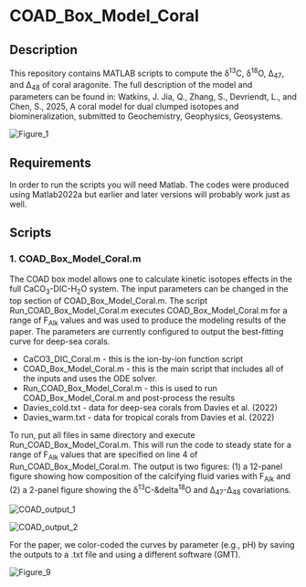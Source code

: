 # COAD_Box_Model_Coral

## Description

This repository contains MATLAB scripts to compute the &delta;<sup>13</sup>C, &delta;<sup>18</sup>O, Δ<sub>47</sub>, and Δ<sub>48</sub> of coral aragonite. The full description of the model and parameters can be found in: Watkins, J. Jia, Q., Zhang, S., Devriendt, L., and Chen, S., 2025, A coral model for dual clumped isotopes and biomineralization, submitted to Geochemistry, Geophysics, Geosystems. 

![Figure_1](https://github.com/user-attachments/assets/0c264f2d-3dd5-48f6-9728-b7bcc3773c14)


## Requirements
In order to run the scripts you will need Matlab. The codes were produced using Matlab2022a but earlier and later versions will probably work just as well. 

## Scripts

### 1. COAD_Box_Model_Coral.m

The COAD box model allows one to calculate kinetic isotopes effects in the full CaCO<sub>3</sub>-DIC-H<sub>2</sub>O system. The input parameters can be changed in the top section of COAD_Box_Model_Coral.m. The script Run_COAD_Box_Model_Coral.m executes COAD_Box_Model_Coral.m for a range of F<sub>Alk</sub> values and was used to produce the modeling results of the paper. The parameters are currently configured to output the best-fitting curve for deep-sea corals. 
<ul>
  <li> CaCO3_DIC_Coral.m - this is the ion-by-ion function script
  <li>COAD_Box_Model_Coral.m - this is the main script that includes all of the inputs and uses the ODE solver.
  <li>Run_COAD_Box_Model_Coral.m - this is used to run COAD_Box_Model_Coral.m and post-process the results
  <li>Davies_cold.txt - data for deep-sea corals from Davies et al. (2022)
  <li>Davies_warm.txt - data for tropical corals from Davies et al. (2022)

</ul>  
To run, put all files in same directory and execute Run_COAD_Box_Model_Coral.m. This will run the code to steady state for a range of F<sub>Alk</sub> values that are specified on line 4 of Run_COAD_Box_Model_Coral.m.  The output is two figures: (1) a 12-panel figure showing how composition of the calcifying fluid varies with F<sub>Alk</sub>  and (2) a 2-panel figure showing the &delta;<sup>13</sup>C-&delta<sup>18</sup>O and Δ<sub>47</sub>-Δ<sub>48</sub> covariations.

![COAD_output_1](https://github.com/user-attachments/assets/3ef12242-5ab6-4d1c-86f3-d329f26faec2)

![COAD_output_2](https://github.com/user-attachments/assets/8e80fe51-bf72-4ce8-885f-bed963857dbe)

For the paper, we color-coded the curves by parameter (e.g., pH) by saving the outputs to a .txt file and using a different software (GMT).  

![Figure_9](https://github.com/user-attachments/assets/1c764b28-5aba-429b-837d-986fb9717e4c)
